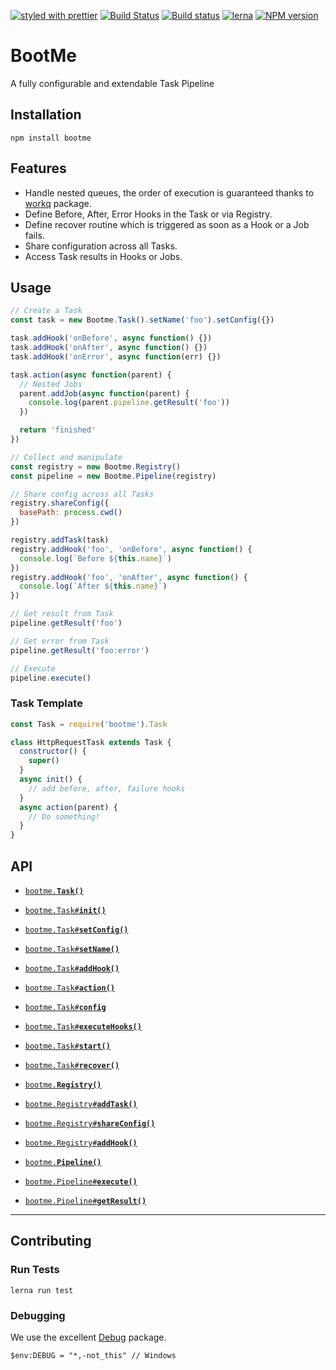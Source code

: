 [![styled with prettier](https://img.shields.io/badge/styled_with-prettier-ff69b4.svg)](#badge)
[![Build Status](https://travis-ci.org/StarpTech/bootme.svg?branch=master)](https://travis-ci.org/StarpTech/bootme)
[![Build status](https://ci.appveyor.com/api/projects/status/58ldk1x962nviv03?svg=true)](https://ci.appveyor.com/project/StarpTech/bootme)
[![lerna](https://img.shields.io/badge/maintained%20with-lerna-cc00ff.svg)](https://lernajs.io/)
[![NPM version](https://img.shields.io/npm/v/bootme.svg?style=flat)](https://www.npmjs.com/package/bootme)

# BootMe

A fully configurable and extendable Task Pipeline

## Installation

```
npm install bootme
```

## Features

- Handle nested queues, the order of execution is guaranteed thanks to [workq](https://github.com/delvedor/workq) package.
- Define Before, After, Error Hooks in the Task or via Registry.
- Define recover routine which is triggered as soon as a Hook or a Job fails.
- Share configuration across all Tasks.
- Access Task results in Hooks or Jobs.

## Usage

```js
// Create a Task
const task = new Bootme.Task().setName('foo').setConfig({})

task.addHook('onBefore', async function() {})
task.addHook('onAfter', async function() {})
task.addHook('onError', async function(err) {})

task.action(async function(parent) {
  // Nested Jobs
  parent.addJob(async function(parent) {
    console.log(parent.pipeline.getResult('foo'))
  })

  return 'finished'
})

// Collect and manipulate
const registry = new Bootme.Registry()
const pipeline = new Bootme.Pipeline(registry)

// Share config across all Tasks
registry.shareConfig({
  basePath: process.cwd()
})

registry.addTask(task)
registry.addHook('foo', 'onBefore', async function() {
  console.log(`Before ${this.name}`)
})
registry.addHook('foo', 'onAfter', async function() {
  console.log(`After ${this.name}`)
})

// Get result from Task
pipeline.getResult('foo')

// Get error from Task
pipeline.getResult('foo:error')

// Execute
pipeline.execute()
```

### Task Template

```js
const Task = require('bootme').Task

class HttpRequestTask extends Task {
  constructor() {
    super()
  }
  async init() {
    // add before, after, failure hooks
  }
  async action(parent) {
    // Do something!
  }
}
```

## API

  * <a href="#task"><code>bootme.<b>Task()</b></code></a>
  * <a href="#setConfig"><code>bootme.Task#<b>init()</b></code></a>
  * <a href="#setConfig"><code>bootme.Task#<b>setConfig()</b></code></a>
  * <a href="#setName"><code>bootme.Task#<b>setName()</b></code></a>
  * <a href="#addHook"><code>bootme.Task#<b>addHook()</b></code></a>
  * <a href="#action"><code>bootme.Task#<b>action()</b></code></a>
  * <a href="#config"><code>bootme.Task#<b>config</b></code></a>
  * <a href="#executeHooks"><code>bootme.Task#<b>executeHooks()</b></code></a>
  * <a href="#start"><code>bootme.Task#<b>start()</b></code></a>
  * <a href="#recover"><code>bootme.Task#<b>recover()</b></code></a>

  * <a href="#registry"><code>bootme.<b>Registry()</b></code></a>
  * <a href="#addTask"><code>bootme.Registry#<b>addTask()</b></code></a>
  * <a href="#shareConfig"><code>bootme.Registry#<b>shareConfig()</b></code></a>
  * <a href="#addHookRegistry"><code>bootme.Registry#<b>addHook()</b></code></a>

  * <a href="#Pipeline"><code>bootme.<b>Pipeline()</b></code></a>
  * <a href="#execute"><code>bootme.Pipeline#<b>execute()</b></code></a>
  * <a href="#getResult"><code>bootme.Pipeline#<b>getResult()</b></code></a>

-------------------------------------------------------

## Contributing

### Run Tests

```
lerna run test
```

### Debugging
We use the excellent [Debug](https://github.com/visionmedia/debug) package.
```
$env:DEBUG = "*,-not_this" // Windows
```
